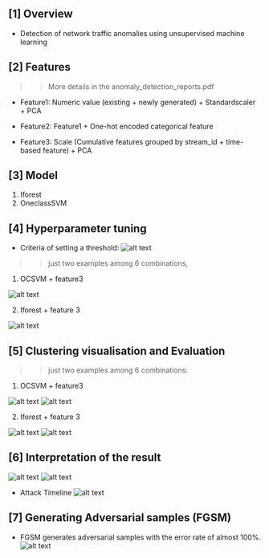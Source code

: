 ## [1] Overview
- Detection of network traffic anomalies using unsupervised machine learning 

## [2] Features
>> More details in the anomaly_detection_reports.pdf
- Feature1:
Numeric value (existing + newly generated) + Standardscaler + PCA

- Feature2:
Feature1 + One-hot encoded categorical feature

- Feature3:
Scale (Cumulative features grouped by stream_id + time-based feature) + PCA


## [3] Model
1. Iforest
2. OneclassSVM

## [4] Hyperparameter tuning
- Criteria of setting a threshold:
![alt text](https://github.com/kaiyoo/anomaly_detection/blob/main/imgs/threshold.png?raw=true)

>> just two examples among 6 combinations, 
1. OCSVM + feature3

![alt text](https://github.com/kaiyoo/anomaly_detection/blob/main/imgs/hp_f3_ocsvm.png?raw=true)

2. Iforest + feature 3

![alt text](https://github.com/kaiyoo/anomaly_detection/blob/main/imgs/f3_iforest_hp.png?raw=true)

## [5] Clustering visualisation and Evaluation
>> just two examples among 6 combinations:
1. OCSVM + feature3

![alt text](https://github.com/kaiyoo/anomaly_detection/blob/main/imgs/R_E_ocsvm_f3.png?raw=true)
![alt text](https://github.com/kaiyoo/anomaly_detection/blob/main/imgs/R_CV_ocsvm_f3.png?raw=true)

2. Iforest + feature 3

![alt text](https://github.com/kaiyoo/anomaly_detection/blob/main/imgs/R_E_iforest_f3.png?raw=true)
![alt text](https://github.com/kaiyoo/anomaly_detection/blob/main/imgs/R_CV_iforest_f3.png?raw=true)


## [6] Interpretation of the result
![alt text](https://github.com/kaiyoo/anomaly_detection/blob/main/imgs/FGSM.png?raw=true)
![alt text](https://github.com/kaiyoo/anomaly_detection/blob/main/imgs/top_conversation.png?raw=true)

- Attack Timeline
![alt text](https://github.com/kaiyoo/anomaly_detection/blob/main/imgs/attack_timeline.png?raw=true)


## [7] Generating Adversarial samples (FGSM)
- FGSM generates adversarial samples with the error rate of almost 100%. 
![alt text](https://github.com/kaiyoo/anomaly_detection/blob/main/imgs/FGSM.png?raw=true)
